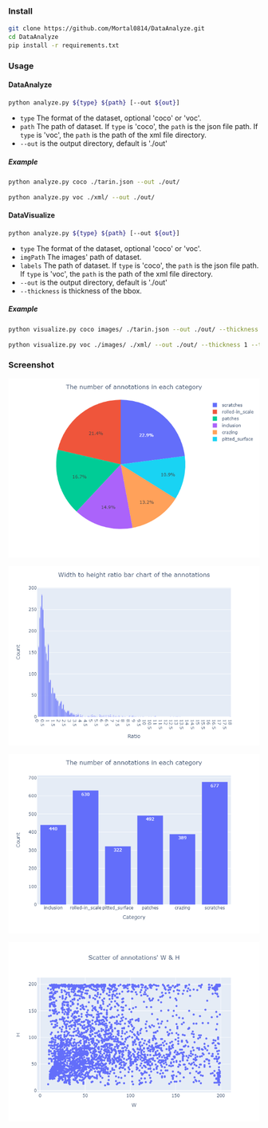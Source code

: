 ### Install

```bash
git clone https://github.com/Mortal0814/DataAnalyze.git
cd DataAnalyze
pip install -r requirements.txt
```

### Usage

#### DataAnalyze
```bash
python analyze.py ${type} ${path} [--out ${out}]
```
- `type` The format of the dataset, optional 'coco' or 'voc'. 
- `path` The path of dataset.
If `type` is 'coco', the `path` is the json file path. 
If `type` is 'voc', the `path` is the path of the xml file directory.  
- `--out` is the output directory, default is './out'

##### Example
```bash
python analyze.py coco ./tarin.json --out ./out/
```

```bash
python analyze.py voc ./xml/ --out ./out/
```

#### DataVisualize
```bash
python analyze.py ${type} ${path} [--out ${out}]
```
- `type` The format of the dataset, optional 'coco' or 'voc'. 
- `imgPath` The images' path of dataset.
- `labels` The path of dataset.
If `type` is 'coco', the `path` is the json file path. 
If `type` is 'voc', the `path` is the path of the xml file directory.  
- `--out` is the output directory, default is './out'
- `--thickness` is thickness of the bbox.

##### Example
```bash
python visualize.py coco images/ ./tarin.json --out ./out/ --thickness 1 --textThickness 1
```

```bash
python visualize.py voc ./images/ ./xml/ --out ./out/ --thickness 1 --textThickness 1
```



### Screenshot
![1](./sample/1.png)

![2](./sample/2.png)

![3](./sample/3.png)

![4](./sample/4.png)



